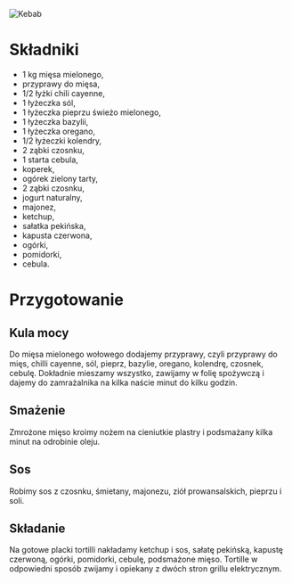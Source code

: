 ![Kebab](https://i.ibb.co/HTJPqDw1/gpt-image-1-Kebab-Craftowy-w-tor.png)
# Składniki
- 1 kg mięsa mielonego,
- przyprawy do mięsa,
- 1/2 łyżki chili cayenne,
- 1 łyżeczka sól,
- 1 łyżeczka pieprzu świeżo mielonego,
- 1 łyżeczka bazylii,
- 1 łyżeczka oregano,
- 1/2 łyżeczki kolendry,
- 2 ząbki czosnku,
- 1 starta cebula,
- koperek,
- ogórek zielony tarty,
- 2 ząbki czosnku,
- jogurt naturalny,
- majonez,
- ketchup,
- sałatka pekińska,
- kapusta czerwona,
- ogórki,
- pomidorki,
- cebula.
# Przygotowanie
## Kula mocy
Do mięsa mielonego wołowego dodajemy przyprawy, czyli przyprawy do mięs, chilli cayenne, sól, pieprz, bazylie, oregano, kolendrę, czosnek, cebulę. Dokładnie mieszamy wszystko, zawijamy w folię spożywczą i dajemy do zamrażalnika na kilka naście minut do kilku godzin.

## Smażenie
Zmrożone mięso kroimy nożem na cieniutkie plastry i podsmażany kilka minut na odrobinie oleju. 

## Sos
Robimy sos z czosnku, śmietany, majonezu, ziół prowansalskich, pieprzu i soli.

## Składanie
Na gotowe placki tortilli nakładamy ketchup i sos, sałatę pekińską, kapustę czerwoną, ogórki, pomidorki, cebulę, podsmażone mięso.
Tortille w odpowiedni sposób zwijamy i opiekany z dwóch stron grillu elektrycznym.
